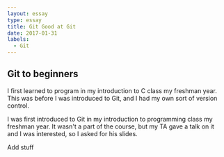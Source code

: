 ```yaml
---
layout: essay
type: essay
title: Git Good at Git
date: 2017-01-31
labels:
  - Git
---
```


## Git to beginners
I first learned to program in my introduction to C class my freshman year. This was before I was introduced to Git, and I had my own sort of version control.

I was first introduced to Git in my introduction to programming class my freshman year. It wasn't a part of the course, but my TA gave a talk on it and I was interested, so I asked for his slides.

Add stuff